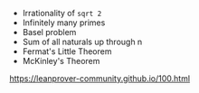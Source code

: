 
- Irrationality of `sqrt 2`
- Infinitely many primes
- Basel problem
- Sum of all naturals up through n
- Fermat's Little Theorem
- McKinley's Theorem

https://leanprover-community.github.io/100.html
